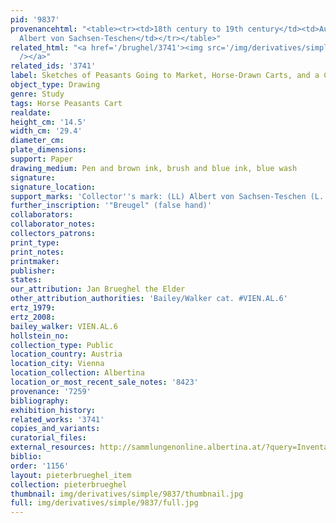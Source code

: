 ```yaml
---
pid: '9837'
provenancehtml: "<table><tr><td>18th century to 19th century</td><td>Austria Vienna</td><td>Herzog
  Albert von Sachsen-Teschen</td></tr></table>"
related_html: "<a href='/brughel/3741'><img src='/img/derivatives/simple/3741/thumbnail.jpg'
  /></a>"
related_ids: '3741'
label: Sketches of Peasants Going to Market, Horse-Drawn Carts, and a Cutler
object_type: Drawing
genre: Study
tags: Horse Peasants Cart
realdate:
height_cm: '14.5'
width_cm: '29.4'
diameter_cm:
plate_dimensions:
support: Paper
drawing_medium: Pen and brown ink, brush and blue ink, blue wash
signature:
signature_location:
support_marks: 'Collector''s mark: (LL) Albert von Sachsen-Teschen (L. 174)'
further_inscription: '"Breugel" (false hand)'
collaborators:
collaborator_notes:
collectors_patrons:
print_type:
print_notes:
printmaker:
publisher:
states:
our_attribution: Jan Brueghel the Elder
other_attribution_authorities: 'Bailey/Walker cat. #VIEN.AL.6'
ertz_1979:
ertz_2008:
bailey_walker: VIEN.AL.6
hollstein_no:
collection_type: Public
location_country: Austria
location_city: Vienna
location_collection: Albertina
location_or_most_recent_sale_notes: '8423'
provenance: '7259'
bibliography:
exhibition_history:
related_works: '3741'
copies_and_variants:
curatorial_files:
external_resources: http://sammlungenonline.albertina.at/?query=Inventarnummer%3D%5B8423%5D&showtype=record
biblio:
order: '1156'
layout: pieterbrueghel_item
collection: pieterbrueghel
thumbnail: img/derivatives/simple/9837/thumbnail.jpg
full: img/derivatives/simple/9837/full.jpg
---
```

